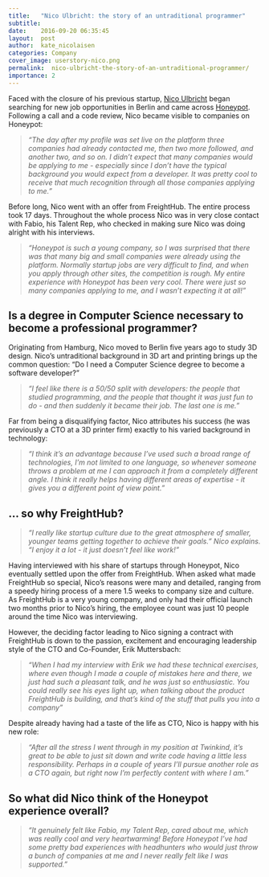 ```yaml
---
title:   "Nico Ulbricht: the story of an untraditional programmer"
subtitle: 
date:    2016-09-20 06:35:45
layout:  post
author:  kate_nicolaisen
categories: Company
cover_image: userstory-nico.png
permalink:  nico-ulbricht-the-story-of-an-untraditional-programmer/
importance: 2
---
```

Faced with the closure of his previous startup, [Nico Ulbricht](https://github.com/wahtye) began searching for new job opportunities in Berlin and came across [Honeypot](https://www.honeypot.io/). Following a call and a code review,  Nico became visible to companies on Honeypot:

<!--more--> 

>*“The day after my profile was set live on the platform three companies had already contacted me, then two more followed, and another two, and so on. I didn’t expect that many companies would be applying to me - especially since I don’t have the typical background you would expect from a developer. It was pretty cool to receive that much recognition through all those companies applying to me.”* 

Before long, Nico went with an offer from FreightHub. The entire process took 17 days. Throughout the whole process Nico was in very close contact with Fabio, his Talent Rep, who checked in making sure Nico was doing alright with his interviews. 

>*“Honeypot is such a young company, so I was surprised that there was that many big and small companies were already using the platform. Normally startup jobs are very difficult to find, and when you apply through other sites, the competition is rough. My entire experience with Honeypot has been very cool. There were just so many companies applying to me, and I wasn’t expecting it at all!”*

## Is a degree in Computer Science necessary to become a professional programmer? 
Originating from Hamburg, Nico moved to Berlin five years ago to study 3D design. Nico’s untraditional background in 3D art and printing brings up the common question: “Do I need a Computer Science degree to become a software developer?”

>*“I feel like there is a 50/50 split with developers: the people that studied programming,  and the people that thought it was just fun to do - and then suddenly it became their job. The last one is me.”*  

Far from being a disqualifying factor, Nico attributes his success (he was previously a CTO at a 3D printer firm) exactly to his varied background in technology:

>*“I think it’s an advantage because I’ve used such a broad range of technologies, I’m not limited to one language, so whenever someone throws a problem at me I can approach it from a completely different angle. I think it really helps having different areas of expertise - it gives you a different point of view point.”*

## … so why FreightHub?

>*“I really like startup culture due to the great atmosphere of smaller, younger teams getting together to achieve their goals.”  Nico explains.  “I enjoy it a lot - it just doesn’t feel like work!”*

Having interviewed with his share of startups through Honeypot, Nico eventually settled upon the offer from FreightHub. When asked what made FreightHub so special, Nico’s reasons were many and detailed, ranging from a speedy hiring process of a mere 1.5 weeks to company size and culture. As FreightHub is a very young company, and only had their official launch two months prior to Nico’s hiring, the employee count was just 10 people around the time Nico was interviewing. 

However, the deciding factor leading to Nico signing a contract with FreightHub is down to the passion, excitement and encouraging leadership style of the CTO and Co-Founder, Erik Muttersbach:

>*“When I had my interview with Erik we had these technical exercises, where even though I made a couple of mistakes here and there, we just had such a pleasant talk, and he was just so enthusiastic. You could really see his eyes light up, when talking about the product FreightHub is building, and that’s kind of the stuff that pulls you into a company”*

Despite already having had a taste of the life as CTO, Nico is happy with his new role:  

>*“After all the stress I went through in my position at Twinkind, it’s great to be able to just sit down and write code having a little less responsibility. Perhaps in a couple of years I’ll pursue another role as a CTO again, but right now I’m perfectly content with where I am.”*

## So what did Nico think of the Honeypot experience overall?

>*“It genuinely felt like Fabio, my Talent Rep, cared about me, which was really cool and very heartwarming! Before Honeypot I’ve had some pretty bad experiences with headhunters who would just throw a bunch of companies at me and I never really felt like I was supported.”*
